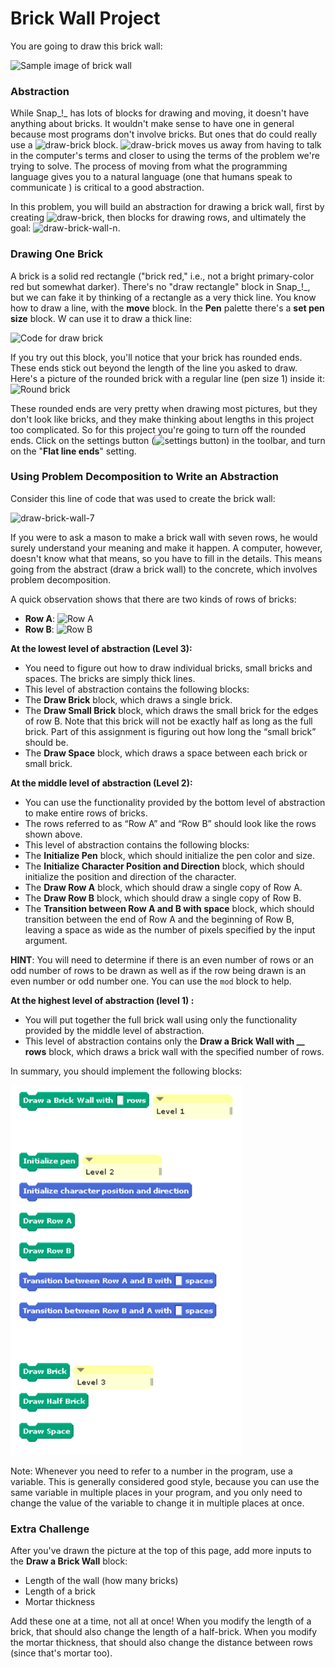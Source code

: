 # Brick Wall Project

You are going to draw this brick wall:

![Sample image of brick wall](https://beautyjoy.github.io/bjc-r/img/abstraction/new-brickwall/wall.png)

### Abstraction

While Snap_!_ has lots of blocks for drawing and moving, it doesn't have anything about bricks. It wouldn't make sense to have one in general because most programs don't involve bricks. But ones that do could really use a ![draw-brick](https://beautyjoy.github.io/bjc-r/img/abstraction/new-brickwall/draw-brick.png) block. ![draw-brick](https://beautyjoy.github.io/bjc-r/img/abstraction/new-brickwall/draw-brick.png) moves us away from having to talk in the computer's terms and closer to using the terms of the problem we're trying to solve. The process of moving from what the programming language gives you to a natural language \(one that humans speak to communicate \) is critical to a good abstraction.

In this problem, you will build an abstraction for drawing a brick wall, first by creating ![draw-brick](https://beautyjoy.github.io/bjc-r/img/abstraction/new-brickwall/draw-brick.png), then blocks for drawing rows, and ultimately the goal: ![draw-brick-wall-n](https://beautyjoy.github.io/bjc-r/img/abstraction/new-brickwall/draw-brick-wall-num.png).

### Drawing One Brick

A brick is a solid red rectangle \("brick red," i.e., not a bright primary-color red but somewhat darker\). There's no "draw rectangle" block in Snap_!_, but we can fake it by thinking of a rectangle as a very thick line. You know how to draw a line, with the **move** block. In the **Pen** palette there's a **set pen size** block. W can use it to draw a thick line:

![Code for draw brick](https://beautyjoy.github.io/bjc-r/img/abstraction/new-brickwall/draw-brick-code.png)

If you try out this block, you'll notice that your brick has rounded ends. These ends stick out beyond the length of the line you asked to draw. Here's a picture of the rounded brick with a regular line \(pen size 1\) inside it:![Round brick](https://beautyjoy.github.io/bjc-r/img/abstraction/new-brickwall/round-brick.png)

These rounded ends are very pretty when drawing most pictures, but they don't look like bricks, and they make thinking about lengths in this project too complicated. So for this project you're going to turn off the rounded ends. Click on the settings button \(![settings button](https://beautyjoy.github.io/bjc-r/img/sys/settings.png)\) in the toolbar, and turn on the "**Flat line ends**" setting.

### Using Problem Decomposition to Write an Abstraction

Consider this line of code that was used to create the brick wall:

![draw-brick-wall-7](https://beautyjoy.github.io/bjc-r/img/abstraction/new-brickwall/draw-brick-wall-7.png)

If you were to ask a mason to make a brick wall with seven rows, he would surely understand your meaning and make it happen. A computer, however, doesn't know what that means, so you have to fill in the details. This means going from the abstract \(draw a brick wall\) to the concrete, which involves problem decomposition.

A quick observation shows that there are two kinds of rows of bricks:

* **Row A**: ![Row A](https://beautyjoy.github.io/bjc-r/img/abstraction/new-brickwall/row-a.png)
* **Row B**: ![Row B](https://beautyjoy.github.io/bjc-r/img/abstraction/new-brickwall/row-b.png)

**At the lowest level of abstraction \(Level 3\):** 

* You need to figure out how to draw individual bricks, small bricks and spaces. The bricks are simply thick lines.
* This level of abstraction contains the following blocks: 
* The **Draw Brick** block, which draws a single brick. 
* The **Draw Small Brick** block, which draws the small brick for the edges of row B. Note that this brick will not be exactly half as long as the full brick. Part of this assignment is figuring out how long the “small brick” should be. 
* The **Draw Space** block, which draws a space between each brick or small brick.

**At the middle level of abstraction \(Level 2\):** 

* You can use the functionality provided by the bottom level of abstraction to make entire rows of bricks. 
* The rows referred to as “Row A” and “Row B” should look like the rows shown above. 
* This level of abstraction contains the following blocks: 
* The **Initialize Pen** block, which should initialize the pen color and size.
*  The **Initialize Character Position and Direction** block, which should initialize the position and direction of the character. 
* The **Draw Row A** block, which should draw a single copy of Row A. 
* The **Draw Row B** block, which should draw a single copy of Row B. 
* The **Transition between Row A and B with space** block, which should transition between the end of Row A and the beginning of Row B, leaving a space as wide as the number of pixels specified by the input argument. 

**HINT**: You will need to determine if there is an even number of rows or an odd number of rows to be drawn as well as if the row being drawn is an even number or odd number one. You can use the `mod` block to help.

**At the highest level of abstraction \(level 1\) :**

* You will put together the full brick wall using only the functionality provided by the middle level of abstraction. 
* This level of abstraction contains only the **Draw a Brick Wall with \_\_ rows** block, which draws a brick wall with the specified number of rows. 

In summary, you should implement the following blocks:

![](../.gitbook/assets/image%20%28365%29.png)

Note: Whenever you need to refer to a number in the program, use a variable. This is generally considered good style, because you can use the same variable in multiple places in your program, and you only need to change the value of the variable to change it in multiple places at once.

### Extra  Challenge

After you've drawn the picture at the top of this page, add more inputs to the **Draw a Brick Wall** block:

* Length of the wall \(how many bricks\)
* Length of a brick
* Mortar thickness

Add these one at a time, not all at once! When you modify the length of a brick, that should also change the length of a half-brick. When you modify the mortar thickness, that should also change the distance between rows \(since that's mortar too\).


